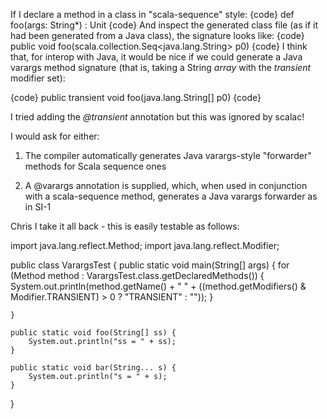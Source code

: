 If I declare a method in a class in "scala-sequence" style:
{code}
    def foo(args: String*) : Unit
{code}
And inspect the generated class file (as if it had been generated from a Java class), the signature looks like:
{code}
    public void foo(scala.collection.Seq<java.lang.String> p0)
{code}
I think that, for interop with Java, it would be nice if we could generate a Java varargs method signature (that is, taking a String *array* with the *transient* modifier set):

{code}
    public transient void foo(java.lang.String[] p0)
{code}


I tried adding the _@transient_ annotation but this was ignored by scalac!

I would ask for either:

1. The compiler automatically generates Java varargs-style "forwarder" methods for Scala sequence ones

2. A @varargs annotation is supplied, which, when used in conjunction with a scala-sequence method, generates a Java varargs forwarder as in SI-1

Chris
I take it all back - this is easily testable as follows:


import java.lang.reflect.Method;
import java.lang.reflect.Modifier;

public class VarargsTest {
    public static void main(String[] args) {
        for (Method method : VarargsTest.class.getDeclaredMethods()) {
            System.out.println(method.getName() + " " + ((method.getModifiers() & Modifier.TRANSIENT) > 0 ? "TRANSIENT" : ""));
        }

    }

    public static void foo(String[] ss) {
        System.out.println("ss = " + ss);
    }

    public static void bar(String... s) {
        System.out.println("s = " + s);
    }
}
